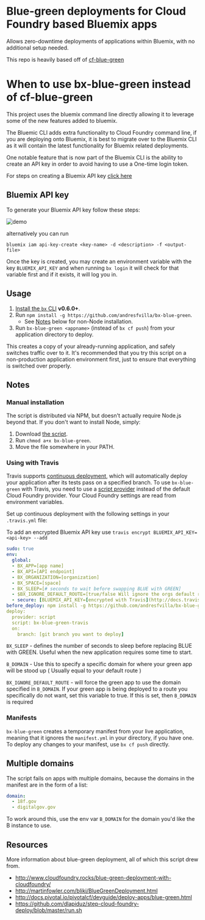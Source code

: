 # Blue-green deployments for Cloud Foundry based Bluemix apps

Allows zero-downtime deployments of applications within Bluemix, with no additional setup needed.

This repo is heavily based off of [cf-blue-green](https://github.com/18F/cf-blue-green)

# When to use bx-blue-green instead of cf-blue-green

This project uses the bluemix command line directly allowing it to leverage some of the new features added to bluemix.

The Bluemic CLI adds extra functionality to Cloud Foundry command line, if you are deploying onto Bluemix, it is best to migrate over to the Bluemix CLI as it will contain the latest functionality for Bluemix related deployments.

One notable feature that is now part of the Bluemix CLI is the ability to create an API key in order to avoid having to use a One-time login token. 

For steps on creating a Bluemix API key [click here](#bluemix-api-key)

## Bluemix API key

To generate your Bluemix API key follow these steps:

![demo](docs/bluemix-api-key.gif)

alternatively you can run 

`bluemix iam api-key-create <key-name> -d <description> -f <output-file>`

Once the key is created, you may create an environment variable with the key `BLUEMIX_API_KEY` and when running `bx login` it will check for that variable first and if it exists, it will log you in.

## Usage

1. [Install the `bx` CLI](https://github.com/cloudfoundry/cli/releases) **v0.6.0+**.
1. Run `npm install -g https://github.com/andresfvilla/bx-blue-green`.
    * See [Notes](#manual-installation) below for non-Node installation.
1. Run `bx-blue-green <appname>` (instead of `bx cf push`) from your application directory to deploy.

This creates a copy of your already-running application, and safely switches traffic over to it. It's recommended that you try this script on a non-production application environment first, just to ensure that everything is switched over properly.

## Notes

### Manual installation

The script is distributed via NPM, but doesn't actually require Node.js beyond that. If you don't want to install Node, simply:

1. Download [the script](bin/bx-blue-green).
1. Run `chmod a+x bx-blue-green`.
1. Move the file somewhere in your PATH.

### Using with Travis

Travis supports [continuous deployment](http://docs.travis-ci.com/user/deployment/), which will automatically deploy your application after its tests pass on a specified branch. To use `bx-blue-green` with Travis, you need to use a [script provider](http://docs.travis-ci.com/user/deployment/script/) instead of the default Cloud Foundry provider. Your Cloud Foundry settings are read from environment variables.

Set up continuous deployment with the following settings in your `.travis.yml` file:

To add an encrypted Bluemix API key use `travis encrypt BLUEMIX_API_KEY=<api-key> --add`

```yml
sudo: true
env:
  global:
  - BX_APP=[app name]
  - BX_API=[API endpoint]
  - BX_ORGANIZATION=[organization]
  - BX_SPACE=[space]
  - BX_SLEEP=[# seconds to wait before swapping BLUE with GREEN]
  - $BX_IGNORE_DEFAULT_ROUTE=[true/false Will ignore the orgs default route when deploying new app]
  - secure: [BLUEMIX_API_KEY=[encrypted with Travis](http://docs.travis-ci.com/user/environment-variables/#Encrypted-Variables)]
before_deploy: npm install -g https://github.com/andresfvilla/bx-blue-green
deploy:
  provider: script
  script: bx-blue-green-travis
  on:
    branch: [git branch you want to deploy]
```

`BX_SLEEP` - defines the number of seconds to sleep before replacing BLUE with GREEN. Useful when the new application requires some time to start.

`B_DOMAIN` - Use this to specify a specific domain for where your green app will be stood up ( Usually equal to your default route )

`BX_IGNORE_DEFAULT_ROUTE` - will force the green app to use the domain specified in `B_DOMAIN`. If your green app is being deployed to a route you specifically do not want, set this variable to true. If this is set, then `B_DOMAIN` is required

### Manifests

`bx-blue-green` creates a temporary manifest from your live application, meaning that it ignores the `manifest.yml` in your directory, if you have one. To deploy any changes to your manifest, use `bx cf push` directly.

## Multiple domains

The script fails on apps with multiple domains, because the domains in the manifest are in the form of a list:

```yml
domain:
  - 18f.gov
  - digitalgov.gov
```

To work around this, use the env var `B_DOMAIN` for the domain you'd like the B instance to use.


## Resources

More information about blue-green deployment, all of which this script drew from.

* http://www.cloudfoundry.rocks/blue-green-deployment-with-cloudfoundry/
* http://martinfowler.com/bliki/BlueGreenDeployment.html
* http://docs.pivotal.io/pivotalcf/devguide/deploy-apps/blue-green.html
* https://github.com/dlapiduz/step-cloud-foundry-deploy/blob/master/run.sh
